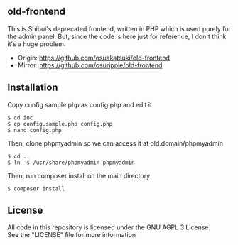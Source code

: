 ## old-frontend

This is Shibui's deprecated frontend, written in PHP which is used purely for  the admin panel.
But, since the code is here just for reference, I don't think it's a huge problem.

- Origin: https://github.com/osuakatsuki/old-frontend
- Mirror: https://github.com/osuripple/old-frontend

## Installation
Copy config.sample.php as config.php and edit it
```
$ cd inc
$ cp config.sample.php config.php
$ nano config.php
```
Then, clone phpmyadmin so we can access it at old.domain/phpmyadmin
```
$ cd ..
$ ln -s /usr/share/phpmyadmin phpmyadmin
```
Then, run composer install on the main directory
```
$ composer install
```

## License
All code in this repository is licensed under the GNU AGPL 3 License.  
See the "LICENSE" file for more information
